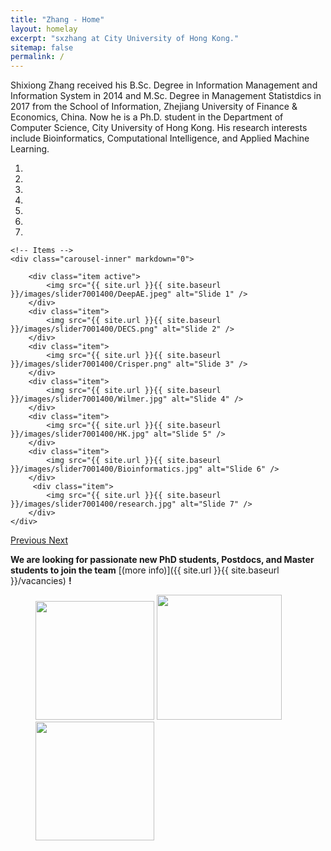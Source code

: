 ```yaml
---
title: "Zhang - Home"
layout: homelay
excerpt: "sxzhang at City University of Hong Kong."
sitemap: false
permalink: /
---
```


Shixiong Zhang received his B.Sc. Degree in Information Management and Information System in 2014 and M.Sc. Degree in Management Statistdics in 2017 from the School of Information, Zhejiang University of Finance & Economics, China. Now he is a Ph.D. student in the Department of Computer Science, City University of Hong Kong. His research interests include Bioinformatics, Computational Intelligence, and Applied Machine Learning.


<div markdown="0" id="carousel" class="carousel slide" data-ride="carousel" data-interval="5000" data-pause="hover" >
    <!-- Menu -->
    <ol class="carousel-indicators">
        <li data-target="#carousel" data-slide-to="0" class="active"></li>
        <li data-target="#carousel" data-slide-to="1"></li>
        <li data-target="#carousel" data-slide-to="2"></li>
        <li data-target="#carousel" data-slide-to="3"></li>
        <li data-target="#carousel" data-slide-to="4"></li>
        <li data-target="#carousel" data-slide-to="5"></li>
        <li data-target="#carousel" data-slide-to="6"></li>
    </ol>

    <!-- Items -->
    <div class="carousel-inner" markdown="0">

        <div class="item active">
            <img src="{{ site.url }}{{ site.baseurl }}/images/slider7001400/DeepAE.jpeg" alt="Slide 1" />
        </div>
        <div class="item">
            <img src="{{ site.url }}{{ site.baseurl }}/images/slider7001400/DECS.png" alt="Slide 2" />
        </div>
        <div class="item">
            <img src="{{ site.url }}{{ site.baseurl }}/images/slider7001400/Crisper.png" alt="Slide 3" />
        </div>
        <div class="item">
            <img src="{{ site.url }}{{ site.baseurl }}/images/slider7001400/Wilmer.jpg" alt="Slide 4" />
        </div>
        <div class="item">
            <img src="{{ site.url }}{{ site.baseurl }}/images/slider7001400/HK.jpg" alt="Slide 5" />
        </div>
        <div class="item">
            <img src="{{ site.url }}{{ site.baseurl }}/images/slider7001400/Bioinformatics.jpg" alt="Slide 6" />
        </div>       
         <div class="item">
            <img src="{{ site.url }}{{ site.baseurl }}/images/slider7001400/research.jpg" alt="Slide 7" />
        </div>
    </div>
  <a class="left carousel-control" href="#carousel" role="button" data-slide="prev">
    <span class="glyphicon glyphicon-chevron-left" aria-hidden="true"></span>
    <span class="sr-only">Previous</span>
  </a>
  <a class="right carousel-control" href="#carousel" role="button" data-slide="next">
    <span class="glyphicon glyphicon-chevron-right" aria-hidden="true"></span>
    <span class="sr-only">Next</span>
  </a>
</div>

 **We are  looking for passionate new PhD students, Postdocs, and Master students to join the team** [(more info)]({{ site.url }}{{ site.baseurl }}/vacancies) **!**

<figure class="fourth">
  <img src="{{ site.url }}{{ site.baseurl }}/images/logopic/CityU.png" style="width: 190px">
  <img src="{{ site.url }}{{ site.baseurl }}/images/logopic/JHUM.png" style="width: 200px">
  <img src="{{ site.url }}{{ site.baseurl }}/images/logopic/zufe.png" style="width: 190px">
  
</figure>
